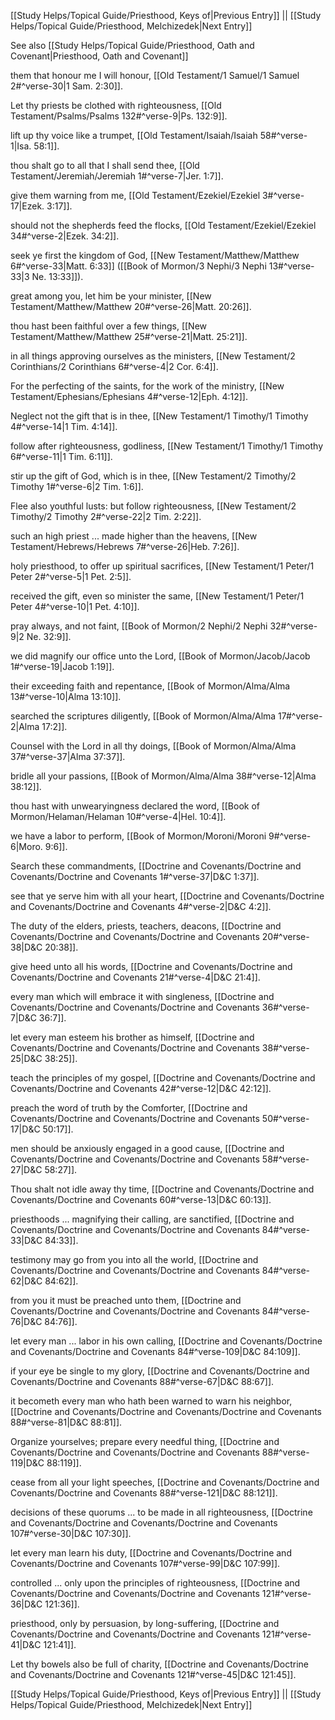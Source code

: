 [[Study Helps/Topical Guide/Priesthood, Keys of|Previous Entry]]  ||  [[Study Helps/Topical Guide/Priesthood, Melchizedek|Next Entry]]

 See also [[Study Helps/Topical Guide/Priesthood, Oath and Covenant|Priesthood, Oath and Covenant]]

 them that honour me I will honour, [[Old Testament/1 Samuel/1 Samuel 2#^verse-30|1 Sam. 2:30]].

 Let thy priests be clothed with righteousness, [[Old Testament/Psalms/Psalms 132#^verse-9|Ps. 132:9]].

 lift up thy voice like a trumpet, [[Old Testament/Isaiah/Isaiah 58#^verse-1|Isa. 58:1]].

 thou shalt go to all that I shall send thee, [[Old Testament/Jeremiah/Jeremiah 1#^verse-7|Jer. 1:7]].

 give them warning from me, [[Old Testament/Ezekiel/Ezekiel 3#^verse-17|Ezek. 3:17]].

 should not the shepherds feed the flocks, [[Old Testament/Ezekiel/Ezekiel 34#^verse-2|Ezek. 34:2]].

 seek ye first the kingdom of God, [[New Testament/Matthew/Matthew 6#^verse-33|Matt. 6:33]] ([[Book of Mormon/3 Nephi/3 Nephi 13#^verse-33|3 Ne. 13:33]]).

 great among you, let him be your minister, [[New Testament/Matthew/Matthew 20#^verse-26|Matt. 20:26]].

 thou hast been faithful over a few things, [[New Testament/Matthew/Matthew 25#^verse-21|Matt. 25:21]].

 in all things approving ourselves as the ministers, [[New Testament/2 Corinthians/2 Corinthians 6#^verse-4|2 Cor. 6:4]].

 For the perfecting of the saints, for the work of the ministry, [[New Testament/Ephesians/Ephesians 4#^verse-12|Eph. 4:12]].

 Neglect not the gift that is in thee, [[New Testament/1 Timothy/1 Timothy 4#^verse-14|1 Tim. 4:14]].

 follow after righteousness, godliness, [[New Testament/1 Timothy/1 Timothy 6#^verse-11|1 Tim. 6:11]].

 stir up the gift of God, which is in thee, [[New Testament/2 Timothy/2 Timothy 1#^verse-6|2 Tim. 1:6]].

 Flee also youthful lusts: but follow righteousness, [[New Testament/2 Timothy/2 Timothy 2#^verse-22|2 Tim. 2:22]].

 such an high priest ... made higher than the heavens, [[New Testament/Hebrews/Hebrews 7#^verse-26|Heb. 7:26]].

 holy priesthood, to offer up spiritual sacrifices, [[New Testament/1 Peter/1 Peter 2#^verse-5|1 Pet. 2:5]].

 received the gift, even so minister the same, [[New Testament/1 Peter/1 Peter 4#^verse-10|1 Pet. 4:10]].

 pray always, and not faint, [[Book of Mormon/2 Nephi/2 Nephi 32#^verse-9|2 Ne. 32:9]].

 we did magnify our office unto the Lord, [[Book of Mormon/Jacob/Jacob 1#^verse-19|Jacob 1:19]].

 their exceeding faith and repentance, [[Book of Mormon/Alma/Alma 13#^verse-10|Alma 13:10]].

 searched the scriptures diligently, [[Book of Mormon/Alma/Alma 17#^verse-2|Alma 17:2]].

 Counsel with the Lord in all thy doings, [[Book of Mormon/Alma/Alma 37#^verse-37|Alma 37:37]].

 bridle all your passions, [[Book of Mormon/Alma/Alma 38#^verse-12|Alma 38:12]].

 thou hast with unwearyingness declared the word, [[Book of Mormon/Helaman/Helaman 10#^verse-4|Hel. 10:4]].

 we have a labor to perform, [[Book of Mormon/Moroni/Moroni 9#^verse-6|Moro. 9:6]].

 Search these commandments, [[Doctrine and Covenants/Doctrine and Covenants/Doctrine and Covenants 1#^verse-37|D&C 1:37]].

 see that ye serve him with all your heart, [[Doctrine and Covenants/Doctrine and Covenants/Doctrine and Covenants 4#^verse-2|D&C 4:2]].

 The duty of the elders, priests, teachers, deacons, [[Doctrine and Covenants/Doctrine and Covenants/Doctrine and Covenants 20#^verse-38|D&C 20:38]].

 give heed unto all his words, [[Doctrine and Covenants/Doctrine and Covenants/Doctrine and Covenants 21#^verse-4|D&C 21:4]].

 every man which will embrace it with singleness, [[Doctrine and Covenants/Doctrine and Covenants/Doctrine and Covenants 36#^verse-7|D&C 36:7]].

 let every man esteem his brother as himself, [[Doctrine and Covenants/Doctrine and Covenants/Doctrine and Covenants 38#^verse-25|D&C 38:25]].

 teach the principles of my gospel, [[Doctrine and Covenants/Doctrine and Covenants/Doctrine and Covenants 42#^verse-12|D&C 42:12]].

 preach the word of truth by the Comforter, [[Doctrine and Covenants/Doctrine and Covenants/Doctrine and Covenants 50#^verse-17|D&C 50:17]].

 men should be anxiously engaged in a good cause, [[Doctrine and Covenants/Doctrine and Covenants/Doctrine and Covenants 58#^verse-27|D&C 58:27]].

 Thou shalt not idle away thy time, [[Doctrine and Covenants/Doctrine and Covenants/Doctrine and Covenants 60#^verse-13|D&C 60:13]].

 priesthoods ... magnifying their calling, are sanctified, [[Doctrine and Covenants/Doctrine and Covenants/Doctrine and Covenants 84#^verse-33|D&C 84:33]].

 testimony may go from you into all the world, [[Doctrine and Covenants/Doctrine and Covenants/Doctrine and Covenants 84#^verse-62|D&C 84:62]].

 from you it must be preached unto them, [[Doctrine and Covenants/Doctrine and Covenants/Doctrine and Covenants 84#^verse-76|D&C 84:76]].

 let every man ... labor in his own calling, [[Doctrine and Covenants/Doctrine and Covenants/Doctrine and Covenants 84#^verse-109|D&C 84:109]].

 if your eye be single to my glory, [[Doctrine and Covenants/Doctrine and Covenants/Doctrine and Covenants 88#^verse-67|D&C 88:67]].

 it becometh every man who hath been warned to warn his neighbor, [[Doctrine and Covenants/Doctrine and Covenants/Doctrine and Covenants 88#^verse-81|D&C 88:81]].

 Organize yourselves; prepare every needful thing, [[Doctrine and Covenants/Doctrine and Covenants/Doctrine and Covenants 88#^verse-119|D&C 88:119]].

 cease from all your light speeches, [[Doctrine and Covenants/Doctrine and Covenants/Doctrine and Covenants 88#^verse-121|D&C 88:121]].

 decisions of these quorums ... to be made in all righteousness, [[Doctrine and Covenants/Doctrine and Covenants/Doctrine and Covenants 107#^verse-30|D&C 107:30]].

 let every man learn his duty, [[Doctrine and Covenants/Doctrine and Covenants/Doctrine and Covenants 107#^verse-99|D&C 107:99]].

 controlled ... only upon the principles of righteousness, [[Doctrine and Covenants/Doctrine and Covenants/Doctrine and Covenants 121#^verse-36|D&C 121:36]].

 priesthood, only by persuasion, by long-suffering, [[Doctrine and Covenants/Doctrine and Covenants/Doctrine and Covenants 121#^verse-41|D&C 121:41]].

 Let thy bowels also be full of charity, [[Doctrine and Covenants/Doctrine and Covenants/Doctrine and Covenants 121#^verse-45|D&C 121:45]].

[[Study Helps/Topical Guide/Priesthood, Keys of|Previous Entry]]  ||  [[Study Helps/Topical Guide/Priesthood, Melchizedek|Next Entry]]